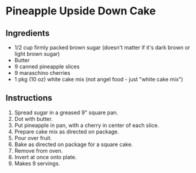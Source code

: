 # Pineapple Upside Down Cake

## Ingredients 

* 1/2 cup firmly packed brown sugar (doesn't matter if it's dark brown or light brown sugar)
* Butter
* 9 canned pineapple slices
* 9 maraschino cherries
* 1 pkg (10 oz) white cake mix  (not angel food - just "white cake mix")


## Instructions

1. Spread sugar in a greased 9" square pan.
1. Dot with butter.
1. Put pineapple in pan, with a cherry in center of each slice.
1. Prepare cake mix as directed on package.
1. Pour over fruit.
1. Bake as directed on package for a square cake.
1. Remove from oven.
1. Invert at once onto plate.
1. Makes 9 servings.